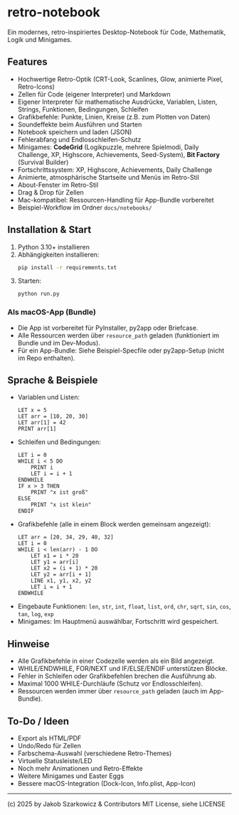 # retro-notebook

Ein modernes, retro-inspiriertes Desktop-Notebook für Code, Mathematik, Logik und Minigames.

## Features
- Hochwertige Retro-Optik (CRT-Look, Scanlines, Glow, animierte Pixel, Retro-Icons)
- Zellen für Code (eigener Interpreter) und Markdown
- Eigener Interpreter für mathematische Ausdrücke, Variablen, Listen, Strings, Funktionen, Bedingungen, Schleifen
- Grafikbefehle: Punkte, Linien, Kreise (z.B. zum Plotten von Daten)
- Soundeffekte beim Ausführen und Starten
- Notebook speichern und laden (JSON)
- Fehlerabfang und Endlosschleifen-Schutz
- Minigames: **CodeGrid** (Logikpuzzle, mehrere Spielmodi, Daily Challenge, XP, Highscore, Achievements, Seed-System), **Bit Factory** (Survival Builder)
- Fortschrittssystem: XP, Highscore, Achievements, Daily Challenge
- Animierte, atmosphärische Startseite und Menüs im Retro-Stil
- About-Fenster im Retro-Stil
- Drag & Drop für Zellen
- Mac-kompatibel: Ressourcen-Handling für App-Bundle vorbereitet
- Beispiel-Workflow im Ordner `docs/notebooks/`

## Installation & Start
1. Python 3.10+ installieren
2. Abhängigkeiten installieren:
   ```bash
   pip install -r requirements.txt
   ```
3. Starten:
   ```bash
   python run.py
   ```

### Als macOS-App (Bundle)
- Die App ist vorbereitet für PyInstaller, py2app oder Briefcase.
- Alle Ressourcen werden über `resource_path` geladen (funktioniert im Bundle und im Dev-Modus).
- Für ein App-Bundle: Siehe Beispiel-Specfile oder py2app-Setup (nicht im Repo enthalten).

## Sprache & Beispiele
- Variablen und Listen:
  ```
  LET x = 5
  LET arr = [10, 20, 30]
  LET arr[1] = 42
  PRINT arr[1]
  ```
- Schleifen und Bedingungen:
  ```
  LET i = 0
  WHILE i < 5 DO
      PRINT i
      LET i = i + 1
  ENDWHILE
  IF x > 3 THEN
      PRINT "x ist groß"
  ELSE
      PRINT "x ist klein"
  ENDIF
  ```
- Grafikbefehle (alle in einem Block werden gemeinsam angezeigt):
  ```
  LET arr = [20, 34, 29, 40, 32]
  LET i = 0
  WHILE i < len(arr) - 1 DO
      LET x1 = i * 20
      LET y1 = arr[i]
      LET x2 = (i + 1) * 20
      LET y2 = arr[i + 1]
      LINE x1, y1, x2, y2
      LET i = i + 1
  ENDWHILE
  ```
- Eingebaute Funktionen: `len`, `str`, `int`, `float`, `list`, `ord`, `chr`, `sqrt`, `sin`, `cos`, `tan`, `log`, `exp`
- Minigames: Im Hauptmenü auswählbar, Fortschritt wird gespeichert.

## Hinweise
- Alle Grafikbefehle in einer Codezelle werden als ein Bild angezeigt.
- WHILE/ENDWHILE, FOR/NEXT und IF/ELSE/ENDIF unterstützen Blöcke.
- Fehler in Schleifen oder Grafikbefehlen brechen die Ausführung ab.
- Maximal 1000 WHILE-Durchläufe (Schutz vor Endlosschleifen).
- Ressourcen werden immer über `resource_path` geladen (auch im App-Bundle).

## To-Do / Ideen
- Export als HTML/PDF
- Undo/Redo für Zellen
- Farbschema-Auswahl (verschiedene Retro-Themes)
- Virtuelle Statusleiste/LED
- Noch mehr Animationen und Retro-Effekte
- Weitere Minigames und Easter Eggs
- Bessere macOS-Integration (Dock-Icon, Info.plist, App-Icon)

---

(c) 2025 by Jakob Szarkowicz & Contributors
MIT License, siehe LICENSE
